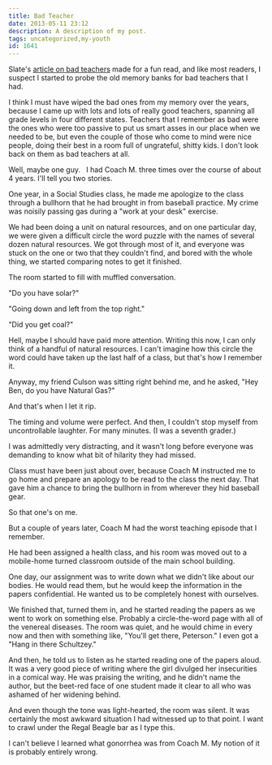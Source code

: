 ```yaml
---
title: Bad Teacher
date: 2013-05-11 23:12
description: A description of my post.
tags: uncategorized,my-youth
id: 1641
---
```

Slate's <a href="http://www.slate.com/articles/life/culturebox/2013/05/bad_teachers_on_twitter_what_s_the_worst_thing_a_teacher_ever_said_to_you.html" target="_blank">article on bad teachers</a> made for a fun read, and like most readers, I suspect I started to probe the old memory banks for bad teachers that I had.

I think I must have wiped the bad ones from my memory over the years, because I came up with lots and lots of really good teachers, spanning all grade levels in four different states.  Teachers that I remember as bad were the ones who were too passive to put us smart asses in our place when we needed to be, but even the couple of those who come to mind were nice people, doing their best in a room full of ungrateful, shitty kids.  I don't look back on them as bad teachers at all.

Well, maybe one guy.
<span class="spanEndPreview">&nbsp;</span>
I had Coach M. three times over the course of about 4 years.  I'll tell you two stories.

One year, in a Social Studies class, he made me apologize to the class through a bullhorn that he had brought in from baseball practice.  My crime was noisily passing gas during a "work at your desk" exercise.

We had been doing a unit on natural resources, and on one particular day, we were given a difficult circle the word puzzle with the names of several dozen natural resources.  We got through most of it, and everyone was stuck on the one or two that they couldn't find, and bored with the whole thing, we started comparing notes to get it finished.

The room started to fill with muffled conversation.

"Do you have solar?"

"Going down and left from the top right."

"Did you get coal?"

Hell, maybe I should have paid more attention.  Writing this now, I can only think of a handful of natural resources.  I can't imagine how this circle the word could have taken up the last half of a class, but that's how I remember it.

Anyway, my friend Culson was sitting right behind me, and he asked, "Hey Ben, do you have Natural Gas?"

And that's when I let it rip.

The timing and volume were perfect.  And then, I couldn't stop myself from uncontrollable laughter.  For many minutes.  (I was a seventh grader.)

I was admittedly very distracting, and it wasn't long before everyone was demanding to know what bit of hilarity they had missed.

Class must have been just about over, because Coach M instructed me to go home and prepare an apology to be read to the class the next day.  That gave him a chance to bring the bullhorn in from wherever they hid baseball gear.

So that one's on me.

But a couple of years later, Coach M had the worst teaching episode that I remember.

He had been assigned a health class, and his room was moved out to a mobile-home turned classroom outside of the main school building.  

One day, our assignment was to write down what we didn't like about our bodies.  He would read them, but he would keep the information in the papers confidential.  He wanted us to be completely honest with ourselves.

We finished that, turned them in, and he started reading the papers as we went to work on something else.  Probably a circle-the-word page with all of the venereal diseases.  The room was quiet, and he would chime in every now and then with something like, "You'll get there, Peterson."  I even got a "Hang in there Schultzey."

And then, he told us to listen as he started reading one of the papers aloud.  It was a very good piece of writing where the girl divulged her insecurities in a comical way.  He was praising the writing, and he didn't name the author, but the beet-red face of one student made it clear to all who was ashamed of her widening behind.

And even though the tone was light-hearted, the room was silent.  It was certainly the most awkward situation I had witnessed up to that point.  I want to crawl under the Regal Beagle bar as I type this.

I can't believe I learned what gonorrhea was from Coach M.  My notion of it is probably entirely wrong.